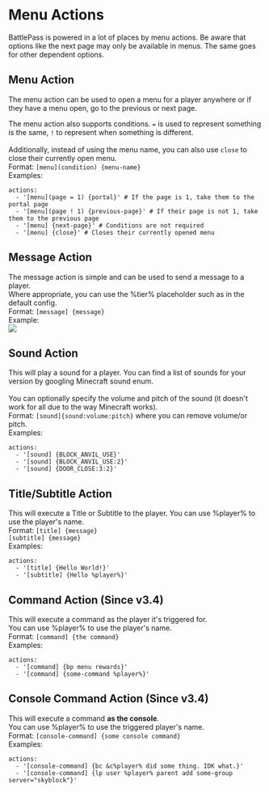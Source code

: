 # Menu Actions

BattlePass is powered in a lot of places by menu actions. Be aware that options like the next page may only be available in menus. The same goes for other dependent options.&#x20;

## Menu Action

The menu action can be used to open a menu for a player anywhere or if they have a menu open, go to the previous or next page.

The menu action also supports conditions. `=` is used to represent something is the same, `!` to represent when something is different.\
\
Additionally, instead of using the menu name, you can also use `close` to close their currently open menu.\
&#x20;Format: `[menu](condition) {menu-name}`\
&#x20;Examples:

```
actions:
  - '[menu](page = 1) {portal}' # If the page is 1, take them to the portal page
  - '[menu](page ! 1) {previous-page}' # If their page is not 1, take them to the previous page
  - '[menu] {next-page}' # Conditions are not required
  - '[menu] {close}' # Closes their currently opened menu
```

## Message Action

The message action is simple and can be used to send a message to a player.\
Where appropriate, you can use the %tier% placeholder such as in the default config.\
&#x20;Format: `[message] {message}`\
&#x20;Example:\
&#x20;![](https://zak.pink/2020/08/Thin-Hairstreak-8604.jpg)

## Sound Action

This will play a sound for a player. You can find a list of sounds for your version by googling Minecraft sound enum.\
\
You can optionally specify the volume and pitch of the sound (it doesn't work for all due to the way Minecraft works).\
&#x20;Format: `[sound]{sound:volume:pitch}` where you can remove volume/or pitch.\
&#x20;Examples:

```
actions:
  - '[sound] {BLOCK_ANVIL_USE}'
  - '[sound] {BLOCK_ANVIL_USE:2}'
  - '[sound] {DOOR_CLOSE:3:2}'
```

## Title/Subtitle Action

This will execute a Title or Subtitle to the player. You can use %player% to use the player's name.\
Format: `[title] {message}`\
&#x20;             `[subtitle] {message}`\
&#x20;Examples:

```
actions:
  - '[title] {Hello World!}'
  - '[subtitle] {Hello %player%}'
```

## Command Action (Since v3.4)

This will execute a command as the player it's triggered for.\
&#x20;You can use %player% to use the player's name.\
&#x20;Format: `[command] {the command}`\
&#x20;Examples:

```
actions:
  - '[command] {bp menu rewards}'
  - '[command] {some-command %player%}'
```

## Console Command Action (Since v3.4)

This will execute a command **as the console**.\
You can use %player% to use the triggered player's name.\
&#x20;Format: `[console-command] {some console command}`\
&#x20;Examples:

```
actions:
  - '[console-command] {bc &c%player% did some thing. IDK what.}'
  - '[console-command] {lp user %player% parent add some-group server="skyblock"}'
```

